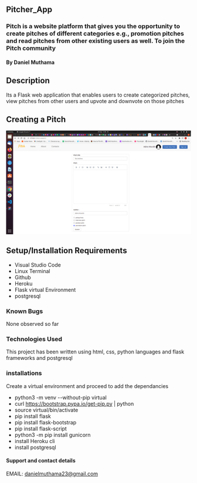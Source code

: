 ## Pitcher_App

### Pitch is a website platform that gives you the opportunity to create pitches of different categories e.g., promotion pitches and read pitches from other existing users as well. To join the Pitch community

#### By **Daniel Muthama**

## Description

Its a Flask web application that enables users to create categorized pitches, view pitches from other users and upvote and downvote on those pitches

## Creating a Pitch
![screenshot2](app/static/images/pitch.png)




## Setup/Installation Requirements

- Visual Studio Code
- Linux Terminal
- Github
- Heroku
- Flask virtual Environment
- postgresql

### Known Bugs

None observed so far




### Technologies Used

This project has been written using html, css, python languages and flask frameworks and postgresql

### installations

Create a virtual environment and proceed to add the dependancies

- python3 -m venv --without-pip virtual
- curl https://bootstrap.pypa.io/get-pip.py | python
- source virtual/bin/activate
- pip install flask
- pip install flask-bootstrap
- pip install flask-script
- python3 -m  pip install gunicorn
- install Heroku cli
- install postgresql


#### Support and contact details

EMAIL: danielmuthama23@gmail.com

